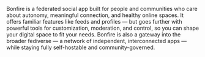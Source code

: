 Bonfire is a federated social app built for people and communities who care about autonomy, meaningful connection, and healthy online spaces. It offers familiar features like feeds and profiles — but goes further with powerful tools for customization, moderation, and control, so you can shape your digital space to fit your needs. Bonfire is also a gateway into the broader fediverse — a network of independent, interconnected apps — while staying fully self-hostable and community-governed. 